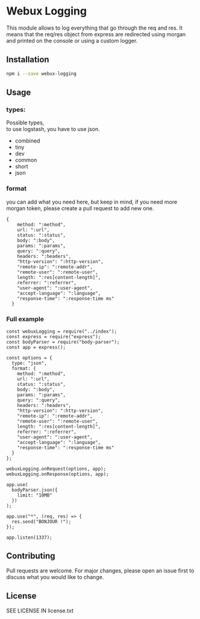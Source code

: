 # Webux Logging
This module allows to log everything that go through the req and res.
It means that the req/res object from express are redirected using morgan and printed on the console or using a custom logger.

## Installation 
```bash
npm i --save webux-logging
```

## Usage
### types:
Possible types,   
to use logstash, you have to use json.  
- combined
- tiny
- dev
- common
- short
- json

### format
you can add what you need here, but keep in mind, if you need more morgan token, please create a pull request to add new one.  
```
{
    method: ":method",
    url: ":url",
    status: ":status",
    body: ":body",
    params: ":params",
    query: ":query",
    headers: ":headers",
    "http-version": ":http-version",
    "remote-ip": ":remote-addr",
    "remote-user": ":remote-user",
    length: ":res[content-length]",
    referrer: ":referrer",
    "user-agent": ":user-agent",
    "accept-language": ":language",
    "response-time": ":response-time ms"
  }
  ```


### Full example
```
const webuxLogging = require("../index");
const express = require("express");
const bodyParser = require("body-parser");
const app = express();

const options = {
  type: "json",
  format: {
    method: ":method",
    url: ":url",
    status: ":status",
    body: ":body",
    params: ":params",
    query: ":query",
    headers: ":headers",
    "http-version": ":http-version",
    "remote-ip": ":remote-addr",
    "remote-user": ":remote-user",
    length: ":res[content-length]",
    referrer: ":referrer",
    "user-agent": ":user-agent",
    "accept-language": ":language",
    "response-time": ":response-time ms"
  }
};

webuxLogging.onRequest(options, app);
webuxLogging.onResponse(options, app);

app.use(
  bodyParser.json({
    limit: "10MB"
  })
);

app.use("*", (req, res) => {
  res.send("BONJOUR !");
});

app.listen(1337);
```

## Contributing

Pull requests are welcome. For major changes, please open an issue first to discuss what you would like to change.

## License
SEE LICENSE IN license.txt
